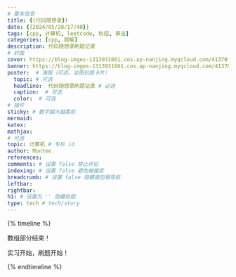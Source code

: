 ```yaml
---
# 基本信息
title: {{代码随想录}}
date: {{2024/05/28/17/48}}
tags: [cpp, 计算机, leetcode, 秋招, 算法]
categories: [cpp, 题解]
description: 代码随想录刷题记录
# 封面
cover: https://blog-imges-1313931661.cos.ap-nanjing.myqcloud.com/41370f2e263ceb323994939fe9f9ae4e.jpg
banner: https://blog-imges-1313931661.cos.ap-nanjing.myqcloud.com/41370f2e263ceb323994939fe9f9ae4e.jpg
poster:  # 海报（可选，全图封面卡片）
  topic: # 可选
  headline:  代码随想录刷题记录 # 必选
  caption:  # 可选
  color:  # 可选
# 插件
sticky: # 数字越大越靠前
mermaid:
katex: 
mathjax: 
# 可选
topic: 计算机 # 专栏 id
author: Montee
references:
comments: # 设置 false 禁止评论
indexing: # 设置 false 避免被搜索
breadcrumb: # 设置 false 隐藏面包屑导航
leftbar: 
rightbar:
h1: # 设置为 '' 隐藏标题
type: tech # tech/story
---
```


{% timeline %}

<!-- node 2024 年 5 月 28 日 -->

数组部分结束！

<!-- node 2024 年 5 月 22 日 -->

实习开始，刷题开始！

{% endtimeline %}